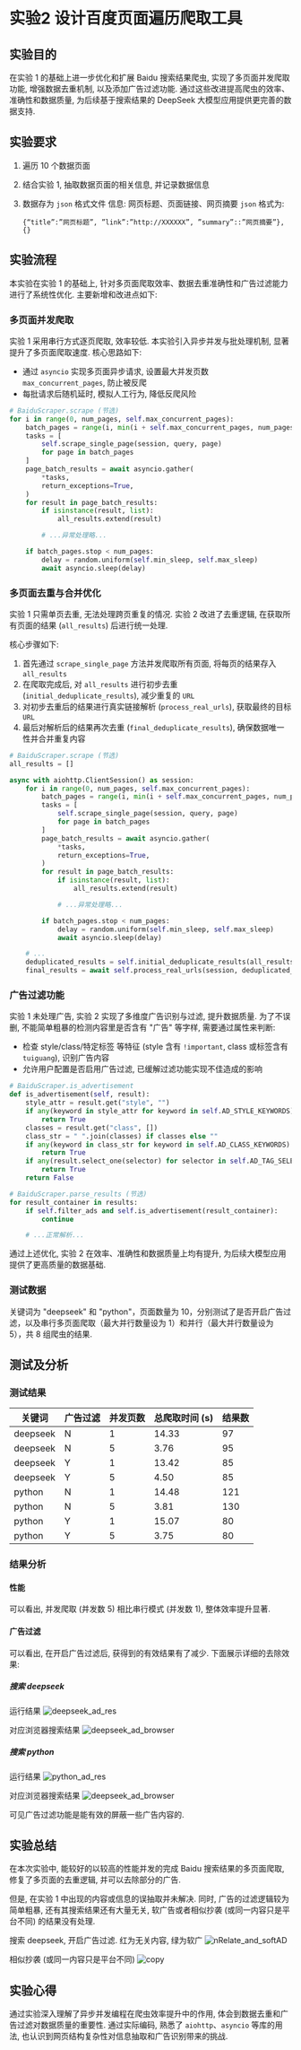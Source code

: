 # 实验2 设计百度页面遍历爬取工具

## 实验目的

在实验 1 的基础上进一步优化和扩展 Baidu 搜索结果爬虫, 实现了多页面并发爬取功能, 增强数据去重机制, 以及添加广告过滤功能. 通过这些改进提高爬虫的效率、准确性和数据质量, 为后续基于搜索结果的 DeepSeek 大模型应用提供更完善的数据支持.

## 实验要求

1. 遍历 10 个数据页面
2. 结合实验 1, 抽取数据页面的相关信息, 并记录数据信息
3. 数据存为 `json` 格式文件
    信息: 网页标题、页面链接、网页摘要
    `json` 格式为:

    ```text
    {“title”:”网页标题”, ”link”:”http://XXXXXX”, ”summary”::”网页摘要”},
    {}
    ```

## 实验流程
<!-- 介绍整个实验的操作过程，实验参数设置，实验验证的流程和测试数据 -->

本实验在实验 1 的基础上, 针对多页面爬取效率、数据去重准确性和广告过滤能力进行了系统性优化. 主要新增和改进点如下:

### 多页面并发爬取

实验 1 采用串行方式逐页爬取, 效率较低. 本实验引入异步并发与批处理机制, 显著提升了多页面爬取速度. 核心思路如下:

- 通过 `asyncio` 实现多页面异步请求, 设置最大并发页数 `max_concurrent_pages`, 防止被反爬
- 每批请求后随机延时, 模拟人工行为, 降低反爬风险

```py
# BaiduScraper.scrape (节选)
for i in range(0, num_pages, self.max_concurrent_pages):
    batch_pages = range(i, min(i + self.max_concurrent_pages, num_pages))
    tasks = [
        self.scrape_single_page(session, query, page)
        for page in batch_pages
    ]
    page_batch_results = await asyncio.gather(
        *tasks,
        return_exceptions=True,
    )
    for result in page_batch_results:
        if isinstance(result, list):
            all_results.extend(result)

        # ...异常处理略...

    if batch_pages.stop < num_pages:
        delay = random.uniform(self.min_sleep, self.max_sleep)
        await asyncio.sleep(delay)
```

### 多页面去重与合并优化

实验 1 只需单页去重, 无法处理跨页重复的情况. 实验 2 改进了去重逻辑, 在获取所有页面的结果 (`all_results`) 后进行统一处理.

核心步骤如下:
1. 首先通过 `scrape_single_page` 方法并发爬取所有页面, 将每页的结果存入 `all_results`
2. 在爬取完成后, 对 `all_results` 进行初步去重 (`initial_deduplicate_results`), 减少重复的 `URL`
3. 对初步去重后的结果进行真实链接解析 (`process_real_urls`), 获取最终的目标 `URL`
4. 最后对解析后的结果再次去重 (`final_deduplicate_results`), 确保数据唯一性并合并重复内容

```py
# BaiduScraper.scrape (节选)
all_results = []

async with aiohttp.ClientSession() as session:
    for i in range(0, num_pages, self.max_concurrent_pages):
        batch_pages = range(i, min(i + self.max_concurrent_pages, num_pages))
        tasks = [
            self.scrape_single_page(session, query, page)
            for page in batch_pages
        ]
        page_batch_results = await asyncio.gather(
            *tasks,
            return_exceptions=True,
        )
        for result in page_batch_results:
            if isinstance(result, list):
                all_results.extend(result)

            # ...异常处理略...

        if batch_pages.stop < num_pages:
            delay = random.uniform(self.min_sleep, self.max_sleep)
            await asyncio.sleep(delay)

    # ...
    deduplicated_results = self.initial_deduplicate_results(all_results)
    final_results = await self.process_real_urls(session, deduplicated_results)
```

### 广告过滤功能

实验 1 未处理广告, 实验 2 实现了多维度广告识别与过滤, 提升数据质量. 为了不误删, 不能简单粗暴的检测内容里是否含有 "广告" 等字样, 需要通过属性来判断:

- 检查 style/class/特定标签 等特征 (style 含有 `!important`, class 或标签含有 `tuiguang`), 识别广告内容
- 允许用户配置是否启用广告过滤, 已缓解过滤功能实现不佳造成的影响

```py
# BaiduScraper.is_advertisement
def is_advertisement(self, result):
    style_attr = result.get("style", "")
    if any(keyword in style_attr for keyword in self.AD_STYLE_KEYWORDS):
        return True
    classes = result.get("class", [])
    class_str = " ".join(classes) if classes else ""
    if any(keyword in class_str for keyword in self.AD_CLASS_KEYWORDS):
        return True
    if any(result.select_one(selector) for selector in self.AD_TAG_SELECTORS):
        return True
    return False

# BaiduScraper.parse_results (节选)
for result_container in results:
    if self.filter_ads and self.is_advertisement(result_container):
        continue

    # ...正常解析...
```

通过上述优化, 实验 2 在效率、准确性和数据质量上均有提升, 为后续大模型应用提供了更高质量的数据基础.

### 测试数据

关键词为 "deepseek" 和 "python"，页面数量为 10，分别测试了是否开启广告过滤，以及串行多页面爬取（最大并行数量设为 1）和并行（最大并行数量设为 5），共 8 组爬虫的结果.

## 测试及分析
<!-- 介绍测试结果（包括测试的结果曲线，数据表等），分析实验结果的正确性 -->

### 测试结果

| 关键词 | 广告过滤 | 并发页数 | 总爬取时间 (s) | 结果数 |
|-|-|-|-|-|
| deepseek | N | 1 | 14.33 | 97 |
| deepseek | N | 5 | 3.76 | 95 |
| deepseek | Y | 1 | 13.42 | 85 |
| deepseek | Y | 5 | 4.50 | 85 |
| python | N | 1 | 14.48 | 121 |
| python | N | 5 | 3.81 | 130 |
| python | Y | 1 | 15.07 | 80 |
| python | Y | 5 | 3.75 | 80 |

### 结果分析

#### 性能

可以看出, 并发爬取 (并发数 5) 相比串行模式 (并发数 1), 整体效率提升显著.

#### 广告过滤

可以看出, 在开启广告过滤后, 获得到的有效结果有了减少. 下面展示详细的去除效果:

##### 搜索 deepseek

运行结果
![deepseek_ad_res](assets/aeaeb5b393ea3b2371ee1647d7b6b80d.png)

对应浏览器搜索结果
![deepseek_ad_browser](assets/c1babdd1a79dbb06199cd17098f1aa7f.png)

##### 搜索 python

运行结果
![python_ad_res](assets/969b3deee1cbb8348c96cddb8897130e.png)

对应浏览器搜索结果
![deepseek_ad_browser](assets/908cb9e5ea87839de1c7281dc7bd7c98.png)

可见广告过滤功能是能有效的屏蔽一些广告内容的.

## 实验总结
<!-- 总结实验中出现的问题 -->

在本次实验中, 能较好的以较高的性能并发的完成 Baidu 搜索结果的多页面爬取, 修复了多页面的去重逻辑, 并可以去除部分的广告.

但是, 在实验 1 中出现的内容或信息的误抽取并未解决. 同时, 广告的过滤逻辑较为简单粗暴, 还有其搜索结果还有大量无关, 软广告或者相似抄袭 (或同一内容只是平台不同) 的结果没有处理.

搜索 deepseek, 开启广告过滤. 红为无关内容, 绿为软广
![nRelate_and_softAD](assets/e65a04689eab7424fb6a3f17ef0d39fc.png)

相似抄袭 (或同一内容只是平台不同)
![copy](assets/68941b2c59b9e05ffea9e32de975e2cf.png)

## 实验心得
<!-- 从实验中获得了哪些经验 -->

通过实验深入理解了异步并发编程在爬虫效率提升中的作用, 体会到数据去重和广告过滤对数据质量的重要性. 通过实际编码, 熟悉了 `aiohttp`、`asyncio` 等库的用法, 也认识到网页结构复杂性对信息抽取和广告识别带来的挑战.
